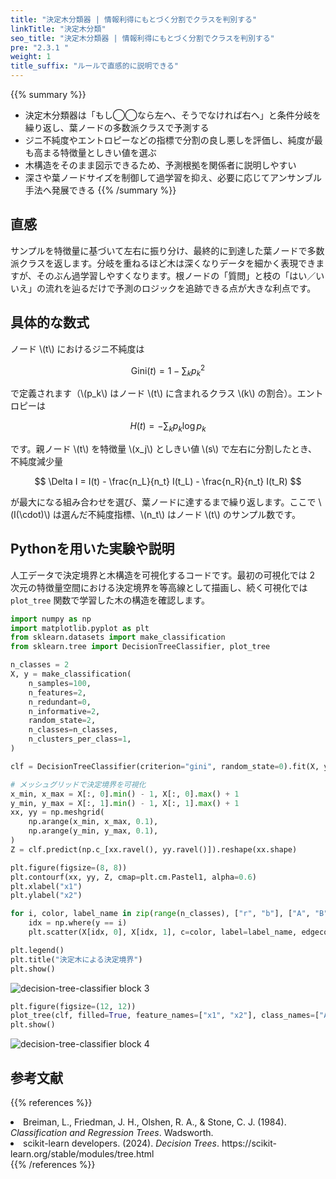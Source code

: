 ```yaml
---
title: "決定木分類器 | 情報利得にもとづく分割でクラスを判別する"
linkTitle: "決定木分類"
seo_title: "決定木分類器 | 情報利得にもとづく分割でクラスを判別する"
pre: "2.3.1 "
weight: 1
title_suffix: "ルールで直感的に説明できる"
---
```


{{% summary %}}
- 決定木分類器は「もし◯◯なら左へ、そうでなければ右へ」と条件分岐を繰り返し、葉ノードの多数派クラスで予測する
- ジニ不純度やエントロピーなどの指標で分割の良し悪しを評価し、純度が最も高まる特徴量としきい値を選ぶ
- 木構造をそのまま図示できるため、予測根拠を関係者に説明しやすい
- 深さや葉ノードサイズを制御して過学習を抑え、必要に応じてアンサンブル手法へ発展できる
{{% /summary %}}

## 直感
サンプルを特徴量に基づいて左右に振り分け、最終的に到達した葉ノードで多数派クラスを返します。分岐を重ねるほど木は深くなりデータを細かく表現できますが、そのぶん過学習しやすくなります。根ノードの「質問」と枝の「はい／いいえ」の流れを辿るだけで予測のロジックを追跡できる点が大きな利点です。

## 具体的な数式
ノード \\(t\\) におけるジニ不純度は

$$
\mathrm{Gini}(t) = 1 - \sum_k p_k^2
$$

で定義されます（\\(p_k\\) はノード \\(t\\) に含まれるクラス \\(k\\) の割合）。エントロピーは

$$
H(t) = - \sum_k p_k \log p_k
$$

です。親ノード \\(t\\) を特徴量 \\(x_j\\) としきい値 \\(s\\) で左右に分割したとき、不純度減少量

$$
\Delta I = I(t) - \frac{n_L}{n_t} I(t_L) - \frac{n_R}{n_t} I(t_R)
$$

が最大になる組み合わせを選び、葉ノードに達するまで繰り返します。ここで \\(I(\cdot)\\) は選んだ不純度指標、\\(n_t\\) はノード \\(t\\) のサンプル数です。

## Pythonを用いた実験や説明
人工データで決定境界と木構造を可視化するコードです。最初の可視化では 2 次元の特徴量空間における決定境界を等高線として描画し、続く可視化では `plot_tree` 関数で学習した木の構造を確認します。
```python
import numpy as np
import matplotlib.pyplot as plt
from sklearn.datasets import make_classification
from sklearn.tree import DecisionTreeClassifier, plot_tree

n_classes = 2
X, y = make_classification(
    n_samples=100,
    n_features=2,
    n_redundant=0,
    n_informative=2,
    random_state=2,
    n_classes=n_classes,
    n_clusters_per_class=1,
)

clf = DecisionTreeClassifier(criterion="gini", random_state=0).fit(X, y)

# メッシュグリッドで決定境界を可視化
x_min, x_max = X[:, 0].min() - 1, X[:, 0].max() + 1
y_min, y_max = X[:, 1].min() - 1, X[:, 1].max() + 1
xx, yy = np.meshgrid(
    np.arange(x_min, x_max, 0.1),
    np.arange(y_min, y_max, 0.1),
)
Z = clf.predict(np.c_[xx.ravel(), yy.ravel()]).reshape(xx.shape)

plt.figure(figsize=(8, 8))
plt.contourf(xx, yy, Z, cmap=plt.cm.Pastel1, alpha=0.6)
plt.xlabel("x1")
plt.ylabel("x2")

for i, color, label_name in zip(range(n_classes), ["r", "b"], ["A", "B"]):
    idx = np.where(y == i)
    plt.scatter(X[idx, 0], X[idx, 1], c=color, label=label_name, edgecolor="k")

plt.legend()
plt.title("決定木による決定境界")
plt.show()
```

![decision-tree-classifier block 3](/images/basic/tree/decision-tree-classifier_block03.svg)

```python
plt.figure(figsize=(12, 12))
plot_tree(clf, filled=True, feature_names=["x1", "x2"], class_names=["A", "B"])
plt.show()
```

![decision-tree-classifier block 4](/images/basic/tree/decision-tree-classifier_block04.svg)

## 参考文献
{{% references %}}
<li>Breiman, L., Friedman, J. H., Olshen, R. A., &amp; Stone, C. J. (1984). <i>Classification and Regression Trees</i>. Wadsworth.</li>
<li>scikit-learn developers. (2024). <i>Decision Trees</i>. https://scikit-learn.org/stable/modules/tree.html</li>
{{% /references %}}
